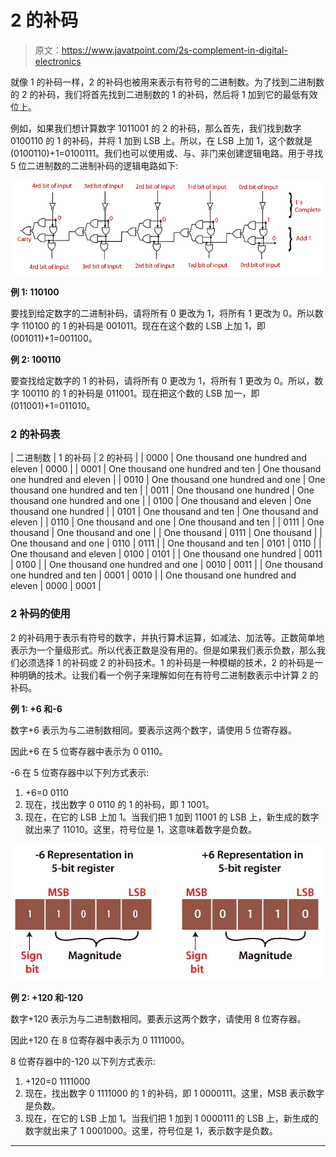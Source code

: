 # 2 的补码

> 原文：<https://www.javatpoint.com/2s-complement-in-digital-electronics>

就像 1 的补码一样，2 的补码也被用来表示有符号的二进制数。为了找到二进制数的 2 的补码，我们将首先找到二进制数的 1 的补码，然后将 1 加到它的最低有效位上。

例如，如果我们想计算数字 1011001 的 2 的补码，那么首先，我们找到数字 0100110 的 1 的补码，并将 1 加到 LSB 上。所以，在 LSB 上加 1，这个数就是(0100110)+1=0100111。我们也可以使用或、与、非门来创建逻辑电路。用于寻找 5 位二进制数的二进制补码的逻辑电路如下:

![2's complement](img/e9b7e4cf38a296e8829a2b38d1d093db.png)

**例 1: 110100**

要找到给定数字的二进制补码，请将所有 0 更改为 1，将所有 1 更改为 0。所以数字 110100 的 1 的补码是 001011。现在在这个数的 LSB 上加 1，即(001011)+1=001100。

**例 2: 100110**

要查找给定数字的 1 的补码，请将所有 0 更改为 1，将所有 1 更改为 0。所以，数字 100110 的 1 的补码是 011001。现在把这个数的 LSB 加一，即(011001)+1=011010。

### 2 的补码表

| 二进制数 | 1 的补码 | 2 的补码 |
| 0000 | One thousand one hundred and eleven | 0000 |
| 0001 | One thousand one hundred and ten | One thousand one hundred and eleven |
| 0010 | One thousand one hundred and one | One thousand one hundred and ten |
| 0011 | One thousand one hundred | One thousand one hundred and one |
| 0100 | One thousand and eleven | One thousand one hundred |
| 0101 | One thousand and ten | One thousand and eleven |
| 0110 | One thousand and one | One thousand and ten |
| 0111 | One thousand | One thousand and one |
| One thousand | 0111 | One thousand |
| One thousand and one | 0110 | 0111 |
| One thousand and ten | 0101 | 0110 |
| One thousand and eleven | 0100 | 0101 |
| One thousand one hundred | 0011 | 0100 |
| One thousand one hundred and one | 0010 | 0011 |
| One thousand one hundred and ten | 0001 | 0010 |
| One thousand one hundred and eleven | 0000 | 0001 |

### 2 补码的使用

2 的补码用于表示有符号的数字，并执行算术运算，如减法、加法等。正数简单地表示为一个量级形式。所以代表正数是没有用的。但是如果我们表示负数，那么我们必须选择 1 的补码或 2 的补码技术。1 的补码是一种模糊的技术，2 的补码是一种明确的技术。让我们看一个例子来理解如何在有符号二进制数表示中计算 2 的补码。

**例 1: +6 和-6**

数字+6 表示为与二进制数相同。要表示这两个数字，请使用 5 位寄存器。

因此+6 在 5 位寄存器中表示为 0 0110。

-6 在 5 位寄存器中以下列方式表示:

1.  +6=0 0110
2.  现在，找出数字 0 0110 的 1 的补码，即 1 1001。
3.  现在，在它的 LSB 上加 1。当我们把 1 加到 11001 的 LSB 上，新生成的数字就出来了 11010。这里，符号位是 1，这意味着数字是负数。

![2's complement](img/ef5b8f5181ebe608aeccb3ca3acf237e.png)

**例 2: +120 和-120**

数字+120 表示为与二进制数相同。要表示这两个数字，请使用 8 位寄存器。

因此+120 在 8 位寄存器中表示为 0 1111000。

8 位寄存器中的-120 以下列方式表示:

1.  +120=0 1111000
2.  现在，找出数字 0 1111000 的 1 的补码，即 1 0000111。这里，MSB 表示数字是负数。
3.  现在，在它的 LSB 上加 1。当我们把 1 加到 1 0000111 的 LSB 上，新生成的数字就出来了 1 0001000。这里，符号位是 1，表示数字是负数。

* * *